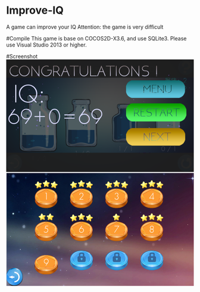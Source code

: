 # Improve-IQ
A game can improve your IQ
Attention: the game is very difficult

#Compile
This game is base on COCOS2D-X3.6, and use SQLite3.
Please use Visual Studio 2013 or higher.

#Screenshot
![](https://github.com/QIUMENGYUAN/Improve-IQ/blob/master/Resources/pour%20(2).png)
![](https://github.com/QIUMENGYUAN/Improve-IQ/blob/master/Resources/pour%20(3).png)
